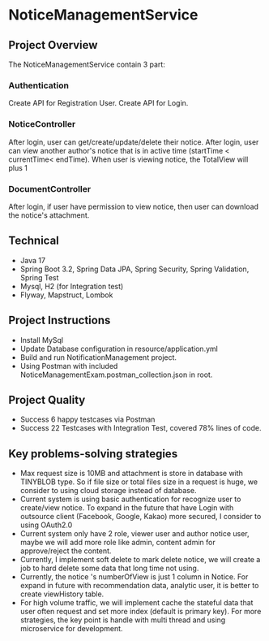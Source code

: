 # NoticeManagementService

## Project Overview

The NoticeManagementService contain 3 part:

### Authentication

Create API for Registration User. Create API for Login.

### NoticeController

After login, user can get/create/update/delete their notice. After login, user can view another author's notice that is
in active time (startTime < currentTime< endTime). When user is viewing notice, the TotalView will plus 1

### DocumentController

After login, if user have permission to view notice, then user can download the notice's attachment.

## Technical

- Java 17
- Spring Boot 3.2, Spring Data JPA, Spring Security, Spring Validation, Spring Test
- Mysql, H2 (for Integration test)
- Flyway, Mapstruct, Lombok

## Project Instructions

- Install MySql
- Update Database configuration in resource/application.yml
- Build and run NotificationManagement project.
- Using Postman with included NoticeManagementExam.postman_collection.json in root.

## Project Quality

- Success 6 happy testcases via Postman
- Success 22 Testcases with Integration Test, covered 78% lines of code.

## Key problems-solving strategies

- Max request size is 10MB and attachment is store in database with TINYBLOB type. So if file size or total files size
  in a request is huge, we consider to using cloud storage instead of database.
- Current system is using basic authentication for recognize user to create/view notice. To expand in the future that
  have Login with outsource client (Facebook, Google, Kakao) more secured, I consider to using OAuth2.0
- Current system only have 2 role, viewer user and author notice user, maybe we will add more role like admin, content
  admin for approve/reject the content.
- Currently, I implement soft delete to mark delete notice, we will create a job to hard delete some data that long time
  not using.
- Currently, the notice 's numberOfView is just 1 column in Notice. For expand in future with recommendation data,
  analytic user, it is better to create viewHistory table.
- For high volume traffic, we will implement cache the stateful data that user often request and set more index (default
  is primary key). For more strategies, the key point is handle with multi thread and using microservice for
  development. 


